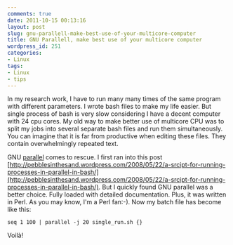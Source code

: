 ```yaml
---
comments: true
date: 2011-10-15 00:13:16
layout: post
slug: gnu-parallell-make-best-use-of-your-multicore-computer
title: GNU Parallell, make best use of your multicore computer
wordpress_id: 251
categories:
- Linux
tags:
- Linux
- tips
---
```


In my research work, I have to run many many times of the same program with different parameters.
I wrote bash files to make my life easier. But single process of bash is very slow considering
I have a decent computer with 24 cpu cores. My old way to make better use of multicore CPU was to
split my jobs into several separate bash files and run them simultaneously. You can imagine that it
is far from productive when editing these files. They contain overwhelmingly repeated text.

GNU [parallel](http://www.gnu.org/s/parallel) comes to rescue. I first ran into this post
[http://pebblesinthesand.wordpress.com/2008/05/22/a-srcipt-for-running-processes-in-parallel-in-bash/](http://pebblesinthesand.wordpress.com/2008/05/22/a-srcipt-for-running-processes-in-parallel-in-bash/).
But I quickly found GNU parallel was a better choice. Fully loaded with detailed documentation.
Plus, it was written in Perl. As you may know, I'm a Perl fan:-). Now my batch file has become like
this:

    seq 1 100 | parallel -j 20 single_run.sh {}

Voilà!
